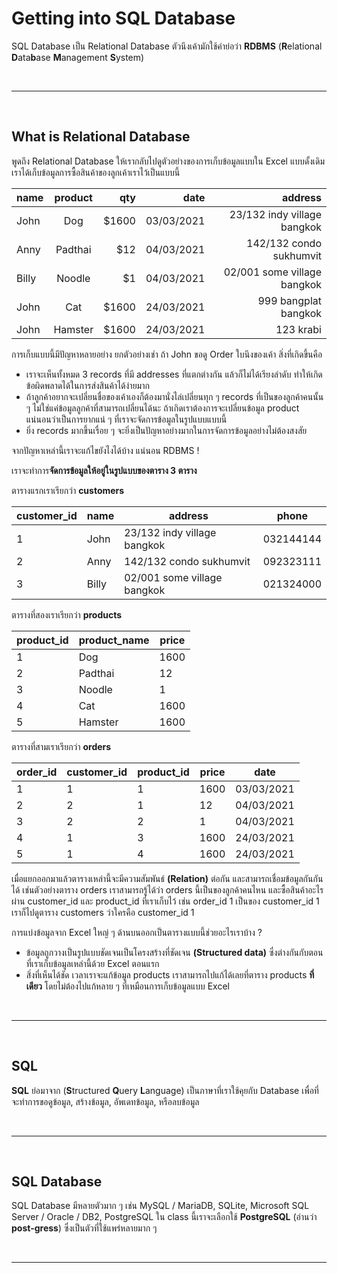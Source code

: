 # Getting into SQL Database

SQL Database เป็น Relational Database ตัวนึงเค้ามักใช้คำย่อว่า **RDBMS** (**R**elational **D**ata**b**ase **M**anagement **S**ystem)

<br><hr><br>

## What is Relational Database

พูดถึง Relational Database ให้เรากลับไปดูตัวอย่างของการเก็บข้อมูลแบบใน Excel แบบดั้งเดิม เราได้เก็บข้อมูลการซื้อสินค้าของลูกเค้าเราไว้เป็นแบบนี้

| name  | product |   qty |       date |                     address |
| ----- | :-----: | ----: | ---------: | --------------------------: |
| John  |   Dog   | $1600 | 03/03/2021 | 23/132 indy village bangkok |
| Anny  | Padthai |   $12 | 04/03/2021 |     142/132 condo sukhumvit |
| Billy | Noodle  |    $1 | 04/03/2021 | 02/001 some village bangkok |
| John  |   Cat   | $1600 | 24/03/2021 |        999 bangplat bangkok |
| John  | Hamster | $1600 | 24/03/2021 |                   123 krabi |

การเก็บแบบนี้มีปัญหาหลายอย่าง ยกตัวอย่างเช่า ถ้า John ขอดู Order ใบนึงของเค้า สิ่งที่เกิดขึ้นคือ

- เราจะเห็นทั้งหมด 3 records ที่มี addresses ที่แตกต่างกัน แล้วก็ไม่ได้เรียงลำดับ ทำให้เกิดข้อผิดพลาดได้ในการส่งสินค้าได้ง่ายมาก
- ถ้าลูกค้าอยากจะเปลี่ยนชื่อของเค้าเองก็ต้องมานั่งไล่เปลี่ยนทุก ๆ records ที่เป็นของลูกค้าคนนั้น ๆ ไม่ใช่แค่ข้อมูลลูกค้าที่สามารถเปลี่ยนได้นะ ถ้าเกิดเราต้องการจะเปลี่ยนข้อมูล product แน่นอนว่าเป็นการยากแน่ ๆ ที่เราจะจัดการข้อมูลในรูปแบบแบบนี้
- ยิ่ง records มากขึ้นเรื่อย ๆ จะยิ่งเป็นปัญหาอย่างมากในการจัดการข้อมูลอย่างไม่ต้องสงสัย

จากปัญหาเหล่านี้เราจะแก้ไขยังไงได้บ้าง แน่นอน RDBMS !

เราจะทำการ**จัดการข้อมูลให้อยู่ในรูปแบบของตาราง 3 ตาราง**

ตารางแรกเราเรียกว่า **customers**

| customer_id | name  | address                     | phone     |
| ----------- | ----- | --------------------------- | --------- |
| 1           | John  | 23/132 indy village bangkok | 032144144 |
| 2           | Anny  | 142/132 condo sukhumvit     | 092323111 |
| 3           | Billy | 02/001 some village bangkok | 021324000 |

ตารางที่สองเราเรียกว่า **products**

| product_id | product_name | price |
| ---------- | ------------ | ----- |
| 1          | Dog          | 1600  |
| 2          | Padthai      | 12    |
| 3          | Noodle       | 1     |
| 4          | Cat          | 1600  |
| 5          | Hamster      | 1600  |

ตารางที่สามเราเรียกว่า **orders**

| order_id | customer_id | product_id | price | date       |
| -------- | ----------- | ---------- | ----- | ---------- |
| 1        | 1           | 1          | 1600  | 03/03/2021 |
| 2        | 2           | 1          | 12    | 04/03/2021 |
| 3        | 2           | 2          | 1     | 04/03/2021 |
| 4        | 1           | 3          | 1600  | 24/03/2021 |
| 5        | 1           | 4          | 1600  | 24/03/2021 |

เมื่อแยกออกมาแล้วตารางเหล่านี้จะมีความสัมพันธ์ **(Relation)** ต่อกัน และสามารถเชื่อมข้อมูลกันกันได้ เช่นตัวอย่างตาราง orders เราสามารถรู้ได้ว่า orders นี้เป็นของลูกค้าคนไหน และซื้อสินค้าอะไรผ่าน customer_id และ product_id ที่เราเก็บไว้ เช่น order_id 1 เป็นของ customer_id 1 เราก็ไปดูตาราง customers ว่าใครคือ customer_id 1

การแบ่งข้อมูลจาก Excel ใหญ่ ๆ ด้านบนออกเป็นตารางแบบนี้ช่วยอะไรเราบ้าง ?

- ข้อมูลถูกวางเป็นรูปแบบชัดเจนเป็นโครงสร้างที่ชัดเจน **(Structured data)** ซึ่งต่างกันกับตอนที่เราเก็บข้อมูลเหล่านี้ด้วย Excel ตอนแรก
- สิ่งที่เห็นได้ชัด เวลาเราจะแก้ข้อมูล products เราสามารถไปแก้ได้เลยที่ตาราง products **ที่เดียว** โดยไม่ต้องไปแก้หลาย ๆ ที่เหมือนการเก็บข้อมูลแบบ Excel

<br><hr><br>

## SQL

**SQL** ย่อมาจาก (**S**tructured **Q**uery **L**anguage) เป็นภาษาที่เราใช้คุยกับ Database เพื่อที่จะทำการขอดูข้อมูล, สร้างข้อมูล, อัพเดทข้อมูล, หรือลบข้อมูล

<br><hr><br>

## SQL Database

SQL Database มีหลายตัวมาก ๆ เช่น MySQL / MariaDB, SQLite, Microsoft SQL Server / Oracle / DB2, PostgreSQL ใน class นี้เราจะเลือกใช้ **PostgreSQL** (อ่านว่า **post-gress**) ซึ่งเป็นตัวที่ใช้แพร่หลายมาก ๆ

<br><hr><br>
